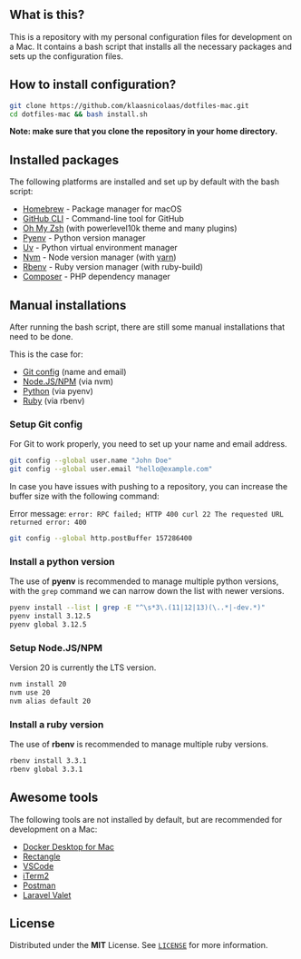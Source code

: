 ## What is this?

This is a repository with my personal configuration files for development on a Mac. It contains a bash script that installs all the necessary packages and sets up the configuration files.

## How to install configuration?

```bash
git clone https://github.com/klaasnicolaas/dotfiles-mac.git
cd dotfiles-mac && bash install.sh
```

__Note: make sure that you clone the repository in your home directory.__

## Installed packages

The following platforms are installed and set up by default with the bash script:

- [Homebrew][brew] - Package manager for macOS
- [GitHub CLI][gh] - Command-line tool for GitHub
- [Oh My Zsh][omz] (with powerlevel10k theme and many plugins)
- [Pyenv][pyenv] - Python version manager
- [Uv][uv] - Python virtual environment manager
- [Nvm][nvm] - Node version manager (with [yarn])
- [Rbenv][rbenv] - Ruby version manager (with ruby-build)
- [Composer][composer] - PHP dependency manager

## Manual installations

After running the bash script, there are still some manual installations that need to be done.

This is the case for:

- [Git config](#setup-git-config) (name and email)
- [Node.JS/NPM](#setup-nodejsnpm) (via nvm)
- [Python](#install-a-python-version) (via pyenv)
- [Ruby](#install-a-ruby-version) (via rbenv)

### Setup Git config

For Git to work properly, you need to set up your name and email address.

```bash
git config --global user.name "John Doe"
git config --global user.email "hello@example.com"
```

In case you have issues with pushing to a repository, you can increase the buffer size with the following command:

Error message: `error: RPC failed; HTTP 400 curl 22 The requested URL returned error: 400`

```bash
git config --global http.postBuffer 157286400
```

### Install a python version

The use of **pyenv** is recommended to manage multiple python versions, with the `grep` command we can narrow down the list with newer versions.

```bash
pyenv install --list | grep -E "^\s*3\.(11|12|13)(\..*|-dev.*)"
pyenv install 3.12.5
pyenv global 3.12.5
```

### Setup Node.JS/NPM

Version 20 is currently the LTS version.

```bash
nvm install 20
nvm use 20
nvm alias default 20
```

### Install a ruby version

The use of **rbenv** is recommended to manage multiple ruby versions.

```bash
rbenv install 3.3.1
rbenv global 3.3.1
```

## Awesome tools

The following tools are not installed by default, but are recommended for development on a Mac:

- [Docker Desktop for Mac](https://www.docker.com/products/docker-desktop)
- [Rectangle](https://rectangleapp.com)
- [VSCode](https://code.visualstudio.com)
- [iTerm2](https://iterm2.com)
- [Postman](https://www.postman.com)
- [Laravel Valet](https://laravel.com/docs/11.x/valet)

## License

Distributed under the **MIT** License. See [`LICENSE`](LICENSE) for more information.

<!-- Links -->
[brew]: https://brew.sh
[composer]: https://github.com/composer/composer
[gh]: https://cli.github.com
[omz]: https://github.com/ohmyzsh/ohmyzsh
[pyenv]: https://github.com/pyenv/pyenv
[rbenv]: https://github.com/rbenv/rbenv
[uv]: https://github.com/astral-sh/uv
[yarn]: https://yarnpkg.com
[nvm]: https://github.com/nvm-sh/nvm